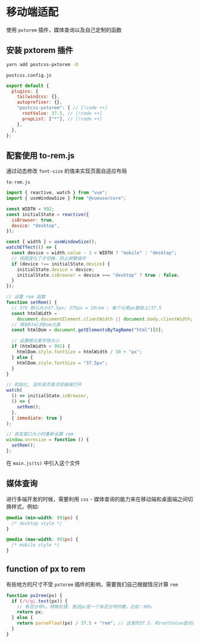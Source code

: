 # 移动端适配

使用 `pxtorem` 插件，媒体查询以及自己定制的函数

## 安装 pxtorem 插件

```sh
yarn add postcss-pxtorem -D
```

`postcss.config.js`

```js
export default {
  plugins: {
    tailwindcss: {},
    autoprefixer: {},
    "postcss-pxtorem": { // [!code ++]
      rootValue: 37.5, // [!code ++]
      propList: ["*"], // [!code ++]
    },
  },
};
```

## 配套使用 to-rem.js

通过动态修改 `font-size` 的值来实现页面自适应布局

`to-rem.js`

```js
import { reactive, watch } from "vue";
import { useWindowSize } from "@vueuse/core";

const WIDTH = 992;
const initialState = reactive({
  isBrowser: true,
  device: "desktop",
});

const { width } = useWindowSize();
watchEffect(() => {
  const device = width.value - 1 < WIDTH ? "mobile" : "desktop";
  // 视图变化了才切换，防止频繁操作
  if (device !== initialState.device) {
    initialState.device = device;
    initialState.isBrowser = device === "desktop" ? true : false;
  }
});

// 设置 rem 函数
function setRem() {
  // 375 默认大小37.5px; 375px = 10rem ; 每个元素px基础上/37.5
  const htmlWidth =
    document.documentElement.clientWidth || document.body.clientWidth;
  // 得到html的Dom元素
  const htmlDom = document.getElementsByTagName("html")[0];

  // 设置根元素字体大小
  if (htmlWidth < 992) {
    htmlDom.style.fontSize = htmlWidth / 10 + "px";
  } else {
    htmlDom.style.fontSize = "37.5px";
  }
}

// 初始化, 监听是否是浏览器端打开
watch(
  () => initialState.isBrowser,
  () => {
    setRem();
  },
  { immediate: true }
);

// 改变窗口大小时重新设置 rem
window.onresize = function () {
  setRem();
};
```

在 `main.js(ts)` 中引入这个文件

## 媒体查询

进行多端开发的时候，需要利用 `css` - 媒体查询的能力来在移动端和桌面端之间切换样式，例如:

```css
@media (min-width: 991px) {
  /* desktop style */
}

@media (max-width: 991px) {
  /* mobile style */
}
```

## function of px to rem

有些地方的尺寸不受 `pxtorem` 插件的影响，需要我们自己根据情况计算 `rem`

```js
function px2rem(px) {
  if (/%/gi.test(px)) {
    // 有百分号%，特殊处理，表述pc是一个有百分号的数，比如：90%
    return px;
  } else {
    return parseFloat(px) / 37.5 + "rem"; // 这里的37.5，和rootValue值对应
  }
}
```
